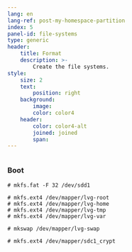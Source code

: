 ```yaml
---
lang: en
lang-ref: post-my-homespace-partition
index: 5
panel-id: file-systems
type: generic
header:
    title: Format
    description: >-
        Create the file systems.
style:
    size: 2
    text:
        position: right
    background:
        image:
        color: color4
    header:
        color: color4-alt
        joined: joined
        span:
---
```

<div class="inner columns aligned">
    <div class="span-4">
        <h3 class="major">Boot</h3>
        <pre><code># mkfs.fat -F 32 /dev/sdd1</code></pre>
        <pre><code># mkfs.ext4 /dev/mapper/lvg-root
# mkfs.ext4 /dev/mapper/lvg-home
# mkfs.ext4 /dev/mapper/lvg-tmp
# mkfs.ext4 /dev/mapper/lvg-var</code></pre>
        <pre><code># mkswap /dev/mapper/lvg-swap</code></pre>
        <pre><code># mkfs.ext4 /dev/mapper/sdc1_crypt</code></pre>
    </div>
</div>

